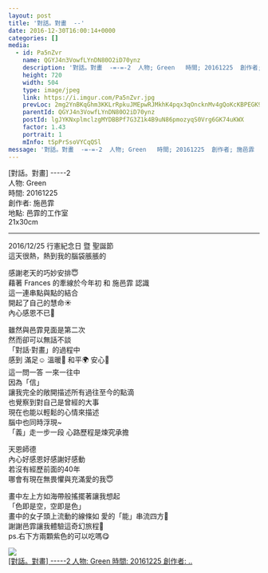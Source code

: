 ```yaml
---
layout: post
title: '對話。對畫  --' 
date: 2016-12-30T16:00:14+0000 
categories: [] 
media:
  - id: Pa5nZvr
    name: QGYJ4n3VowfLYnDN80O2iD70ynz
    description: '對話。對畫  -=-=-2  人物; Green   時間; 20161225  創作者; 施邑..'   
    height: 720
    width: 504
    type: image/jpeg
    link: https://i.imgur.com/Pa5nZvr.jpg
    prevLoc: 2mg2YnBKqGhm3KKLrRpkuJMEpwRJMkhK4pqx3qOncknMv4gQoKcKBPEGK9KQcpnJjZ8W6XhvM1NWnBP9FkKQW6Wz20c9XW9Z41g5F2xkZmZJZOCjy00y592Zuwr7YR5WPrT5o6qN862qcwXXElEM9qt70E2W1jMKT54wp5nBLjUKkkpBPy9Vi3jZ5nnkgYSl4XBMXXYEuPVNAWDv5xfJxJ8DDP20Fxpr316KLEIj9oQ6nm96s0yk4mwmJMfzmqxnL88QIq9
    parentId: QGYJ4n3VowfLYnDN80O2iD70ynz
    postId: lgJYKNxplmclzgMYDBBPf7G3Z1k4B9uN86pmozyqS0Vrg6GK74uKWX
    factor: 1.43
    portrait: 1
    mInfo: tSpPrSsoVYCqQSl
message: '對話。對畫  -=-=-2  人物; Green   時間; 20161225  創作者; 施邑霏  地點; 邑霏的工作室  21x30..'  
---
```


[對話。對畫]  -----2  
人物: Green   
時間: 20161225  
創作者: 施邑霏  
地點: 邑霏的工作室  
21x30cm  
  
-------------------------------------------------  
  
2016/12/25 行憲紀念日 暨 聖誕節  
這天很熱，熱到我的腦袋脹脹的  
  
感謝老天的巧妙安排😇  
藉著 Frances 的牽線於今年初 和 施邑霏 認識  
這一連串點與點的結合  
開起了自己的慧命☀️  
內心感恩不已💖  
  
雖然與邑霏見面是第二次  
然而卻可以無話不談  
「對話·對畫」的過程中  
感到 滿足☺️ 溫暖🌻 和平🌍 安心🌱  
這一問一答 一來一往中  
因為「信」  
讓我完全的敞開描述所有過往至今的點滴  
也覺察到對自己是曾經的大事  
現在也能以輕鬆的心情來描述  
腦中也同時浮現~  
「義」走一步一段 心路歷程是煉究承擔  
  
天恩師德  
內心好感恩好感謝好感動  
若沒有經歷前面的40年  
哪會有現在無畏懼與充滿愛的我😇  
  
畫中左上方如海帶般搖擺著讓我想起  
「色即是空，空即是色」  
畫中的女子頭上流動的線條如 愛的「能」串流四方💞  
謝謝邑霏讓我體驗這奇幻旅程🌈  
ps.右下方兩顆紫色的可以吃嗎😋


[//]: #media:  
<a href="https://i.imgur.com/Pa5nZvr.jpg"><img class="postImage" src="https://i.imgur.com/Pa5nZvrh.jpg" />  
[對話。對畫]  -----2
人物: Green 
時間: 20161225
創作者: ..  
 </a>   
